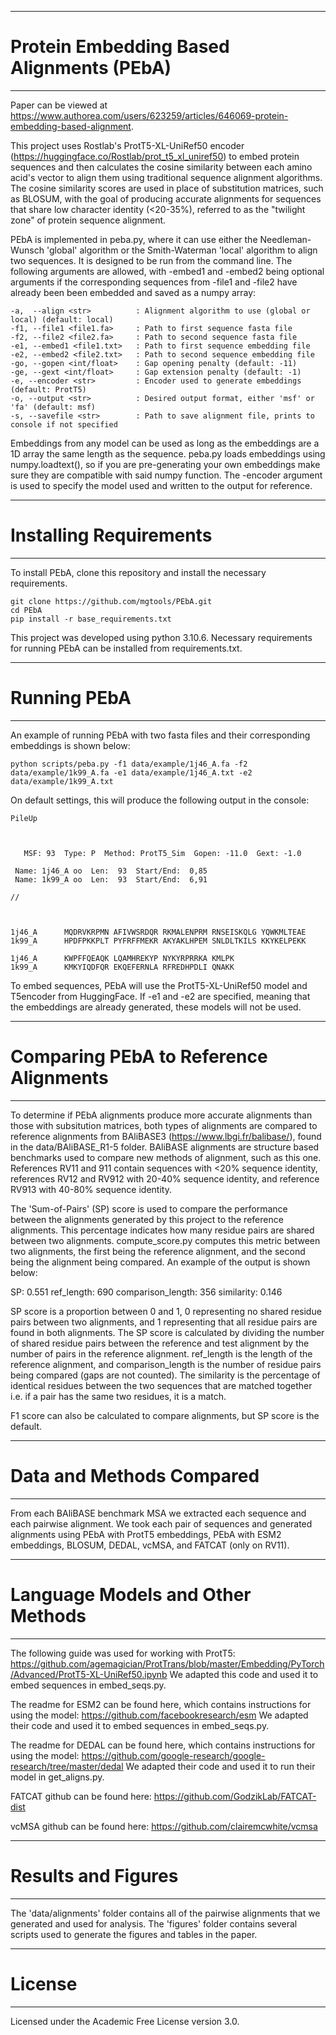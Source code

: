 **************************************************************************************************************
# Protein Embedding Based Alignments (PEbA)
**************************************************************************************************************

Paper can be viewed at https://www.authorea.com/users/623259/articles/646069-protein-embedding-based-alignment.

This project uses Rostlab's ProtT5-XL-UniRef50 encoder (https://huggingface.co/Rostlab/prot_t5_xl_uniref50) to
embed protein sequences and then calculates the cosine similarity between each amino acid's vector to align them 
using traditional sequence alignment algorithms. The cosine similarity scores are used in place of substitution
matrices, such as BLOSUM, with the goal of producing accurate alignments for sequences that share low character
identity (<20-35%), referred to as the "twilight zone" of protein sequence alignment.

PEbA is implemented in peba.py, where it can use either the Needleman-Wunsch 'global' algorithm or the Smith-Waterman
'local' algorithm to align two sequences. It is designed to be run from the command line. The following arguments
are allowed, with -embed1 and -embed2 being optional arguments if the corresponding sequences from -file1 and -file2
have already been been embedded and saved as a numpy array:

    -a,  --align <str>          : Alignment algorithm to use (global or local) (default: local)
    -f1, --file1 <file1.fa>     : Path to first sequence fasta file
    -f2, --file2 <file2.fa>     : Path to second sequence fasta file
    -e1, --embed1 <file1.txt>   : Path to first sequence embedding file
    -e2, --embed2 <file2.txt>   : Path to second sequence embedding file
    -go, --gopen <int/float>    : Gap opening penalty (default: -11)
    -ge, --gext <int/float>     : Gap extension penalty (default: -1)
    -e, --encoder <str>         : Encoder used to generate embeddings (default: ProtT5)
    -o, --output <str>          : Desired output format, either 'msf' or 'fa' (default: msf)
    -s, --savefile <str>        : Path to save alignment file, prints to console if not specified

Embeddings from any model can be used as long as the embeddings are a 1D array the same length as the sequence.
peba.py loads embeddings using numpy.loadtext(), so if you are pre-generating your own embeddings make sure they
are compatible with said numpy function. The -encoder argument is used to specify the model used and written to
the output for reference.

**************************************************************************************************************
# Installing Requirements
**************************************************************************************************************

To install PEbA, clone this repository and install the necessary requirements.

```
git clone https://github.com/mgtools/PEbA.git
cd PEbA
pip install -r base_requirements.txt
```

This project was developed using python 3.10.6. Necessary requirements for running PEbA can be installed from
requirements.txt.

**************************************************************************************************************
# Running PEbA
**************************************************************************************************************

An example of running PEbA with two fasta files and their corresponding embeddings is shown below:

```
python scripts/peba.py -f1 data/example/1j46_A.fa -f2 data/example/1k99_A.fa -e1 data/example/1j46_A.txt -e2 data/example/1k99_A.txt
```

On default settings, this will produce the following output in the console:

```
PileUp



   MSF: 93  Type: P  Method: ProtT5_Sim  Gopen: -11.0  Gext: -1.0

 Name: 1j46_A oo  Len:  93  Start/End:  0,85
 Name: 1k99_A oo  Len:  93  Start/End:  6,91

//



1j46_A      MQDRVKRPMN AFIVWSRDQR RKMALENPRM RNSEISKQLG YQWKMLTEAE 
1k99_A      HPDFPKKPLT PYFRFFMEKR AKYAKLHPEM SNLDLTKILS KKYKELPEKK 

1j46_A      KWPFFQEAQK LQAMHREKYP NYKYRPRRKA KMLPK
1k99_A      KMKYIQDFQR EKQEFERNLA RFREDHPDLI QNAKK
```

To embed sequences, PEbA will use the ProtT5-XL-UniRef50 model and T5encoder from HuggingFace. If -e1 and
-e2 are specified, meaning that the embeddings are already generated, these models will not be used.

**************************************************************************************************************
# Comparing PEbA to Reference Alignments
**************************************************************************************************************

To determine if PEbA alignments produce more accurate alignments than those with subsitution matrices, both 
types of alignments are compared to reference alignments from BAliBASE3 (https://www.lbgi.fr/balibase/), found
in the data/BAliBASE_R1-5 folder. BAliBASE alignments are structure based benchmarks used to compare new methods of
alignment, such as this one. References RV11 and 911 contain sequences with <20% sequence identity, references
RV12 and RV912 with 20-40% sequence identity, and reference RV913 with 40-80% sequence identity.

The 'Sum-of-Pairs' (SP) score is used to compare the performance between the alignments generated by this
project to the reference alignments. This percentage indicates how many residue pairs are shared between two
alignments. compute_score.py computes this metric between two alignments, the first being the reference alignment,
and the second being the alignment being compared. An example of the output is shown below:


SP: 0.551   ref_length: 690   comparison_length: 356   similarity: 0.146


SP score is a proportion between 0 and 1, 0 representing no shared residue pairs between two alignments, and 1
representing that all residue pairs are found in both alignments. The SP score is calculated by dividing the
number of shared residue pairs between the reference and test alignment by the number of pairs in the reference
alignment. ref_length is the length of the reference alignment, and comparison_length is the number of residue
pairs being compared (gaps are not counted). The similarity is the percentage of identical residues between
the two sequences that are matched together i.e. if a pair has the same two residues, it is a match.

F1 score can also be calculated to compare alignments, but SP score is the default.

**************************************************************************************************************
# Data and Methods Compared
**************************************************************************************************************

From each BAliBASE benchmark MSA we extracted each sequence and each pairwise alignment. We took each pair of
sequences and generated alignments using PEbA with ProtT5 embeddings, PEbA with ESM2 embeddings, BLOSUM, DEDAL,
vcMSA, and FATCAT (only on RV11).

**************************************************************************************************************
# Language Models and Other Methods
**************************************************************************************************************

The following guide was used for working with ProtT5:
https://github.com/agemagician/ProtTrans/blob/master/Embedding/PyTorch/Advanced/ProtT5-XL-UniRef50.ipynb
We adapted this code and used it to embed sequences in embed_seqs.py.

The readme for ESM2 can be found here, which contains instructions for using the model:
https://github.com/facebookresearch/esm
We adapted their code and used it to embed sequences in embed_seqs.py.

The readme for DEDAL can be found here, which contains instructions for using the model:
https://github.com/google-research/google-research/tree/master/dedal
We adapted their code and used it to run their model in get_aligns.py.

FATCAT github can be found here:
https://github.com/GodzikLab/FATCAT-dist

vcMSA github can be found here:
https://github.com/clairemcwhite/vcmsa

**************************************************************************************************************
# Results and Figures
**************************************************************************************************************

The 'data/alignments' folder contains all of the pairwise alignments that we generated and used for analysis.
The 'figures' folder contains several scripts used to generate the figures and tables in the paper.

**************************************************************************************************************
# License
**************************************************************************************************************

Licensed under the Academic Free License version 3.0. 
